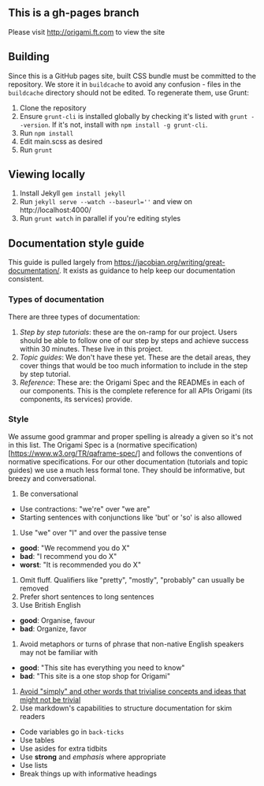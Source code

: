 ## This is a gh-pages branch

Please visit http://origami.ft.com to view the site

## Building

Since this is a GitHub pages site, built CSS bundle must be committed to the repository.  We store it in `buildcache` to avoid any confusion - files in the `buildcache` directory should not be edited.  To regenerate them, use Grunt:

1. Clone the repository
2. Ensure `grunt-cli` is installed globally by checking it's listed with `grunt --version`.  If it's not, install with `npm install -g grunt-cli`.
3. Run `npm install`
4. Edit main.scss as desired
5. Run `grunt`

## Viewing locally

1. Install Jekyll `gem install jekyll`
2. Run `jekyll serve --watch --baseurl=''` and view on http://localhost:4000/
3. Run `grunt watch` in parallel if you're editing styles

## Documentation style guide
This guide is pulled largely from https://jacobian.org/writing/great-documentation/. It exists as guidance to help keep our documentation consistent.

### Types of documentation
There are three types of documentation:
1. _Step by step tutorials_: these are the on-ramp for our project. Users should be able to follow one of our step by steps and achieve success within 30 minutes. These live in this project.
1. _Topic guides_: We don't have these yet. These are the detail areas, they cover things that would be too much information to include in the step by step tutorial.
1. _Reference_: These are: the Origami Spec and the READMEs in each of our components. This is the complete reference for all APIs Origami (its components, its services) provide.

### Style
We assume good grammar and proper spelling is already a given so it's not in this list. The Origami Spec is a (normative specification)[https://www.w3.org/TR/qaframe-spec/] and follows the conventions of normative specifications. For our other documentation (tutorials and topic guides) we use a much less formal tone. They should be informative, but breezy and conversational.

1. Be conversational
  - Use contractions: "we're" over "we are"
  - Starting sentences with conjunctions like 'but' or 'so' is also allowed
1. Use "we" over "I" and over the passive tense
  - **good**: "We recommend you do X"
  - **bad**: "I recommend you do X"
  - **worst**: "It is recommended you do X"
1. Omit fluff. Qualifiers like "pretty", "mostly", "probably" can usually be removed
1. Prefer short sentences to long sentences
1. Use British English
  - **good**: Organise, favour
  - **bad**: Organize, favor
1. Avoid metaphors or turns of phrase that non-native English speakers may not be familiar with
  - **good**: "This site has everything you need to know"
  - **bad**: "This site is a one stop shop for Origami"
1. [Avoid "simply" and other words that trivialise concepts and ideas that might not be trivial](https://css-tricks.com/words-avoid-educational-writing/)
1. Use markdown's capabilities to structure documentation for skim readers
  - Code variables go in `back-ticks`
  - Use tables
  - Use asides for extra tidbits
  - Use **strong** and _emphasis_ where appropriate
  - Use lists
  - Break things up with informative headings
